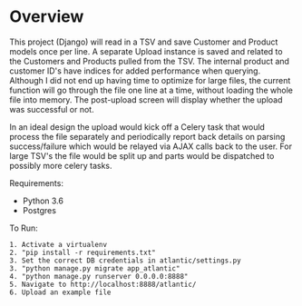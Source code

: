 Overview
========

This project (Django) will read in a TSV and save Customer and Product models once per line.
A separate Upload instance is saved and related to the Customers and Products pulled from the TSV. 
The internal product and customer ID's have indices for added performance when querying.
Although I did not end up having time to optimize for large files, the current
function will go through the file one line at a time, without loading the whole
file into memory. The post-upload screen will display whether the upload was 
successful or not.

In an ideal design the upload would kick off a Celery task that would
process the file separately and periodically report back details on parsing 
success/failure which would be relayed via AJAX calls back to the user.
For large TSV's the file would be split up and parts would be dispatched to 
possibly more celery tasks.

Requirements:
 - Python 3.6
 - Postgres

To Run:

	1. Activate a virtualenv
	2. "pip install -r requirements.txt"
	3. Set the correct DB credentials in atlantic/settings.py
	3. "python manage.py migrate app_atlantic"
	4. "python manage.py runserver 0.0.0.0:8888"
	5. Navigate to http://localhost:8888/atlantic/
	6. Upload an example file